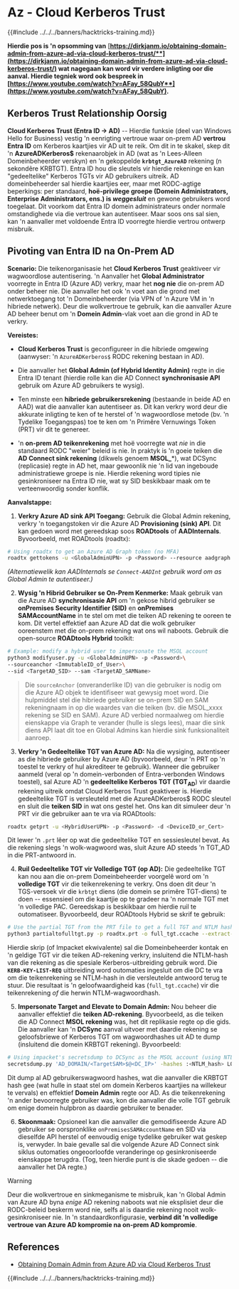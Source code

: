 # Az - Cloud Kerberos Trust

{{#include ../../../banners/hacktricks-training.md}}

**Hierdie pos is 'n opsomming van** [**https://dirkjanm.io/obtaining-domain-admin-from-azure-ad-via-cloud-kerberos-trust/**](https://dirkjanm.io/obtaining-domain-admin-from-azure-ad-via-cloud-kerberos-trust/) **wat nagegaan kan word vir verdere inligting oor die aanval. Hierdie tegniek word ook bespreek in** [**https://www.youtube.com/watch?v=AFay_58QubY**](https://www.youtube.com/watch?v=AFay_58QubY)**.**

## Kerberos Trust Relationship Oorsig

**Cloud Kerberos Trust (Entra ID -> AD)** -- Hierdie funksie (deel van Windows Hello for Business) vestig 'n eenrigting vertroue waar on-prem AD **vertrou Entra ID** om Kerberos kaartjies vir AD uit te reik. Om dit in te skakel, skep dit 'n **AzureADKerberos$** rekenaarobjek in AD (wat as 'n Lees-Alleen Domeinbeheerder verskyn) en 'n gekoppelde **`krbtgt_AzureAD`** rekening (n sekondêre KRBTGT). Entra ID hou die sleutels vir hierdie rekeninge en kan "gedeeltelike" Kerberos TGTs vir AD gebruikers uitreik. AD domeinbeheerder sal hierdie kaartjies eer, maar met RODC-agtige beperkings: per standaard, **hoë-privilege groepe (Domein Administrators, Enterprise Administrators, ens.) is *weggesluit*** en gewone gebruikers word toegelaat. Dit voorkom dat Entra ID domein administrateurs onder normale omstandighede via die vertroue kan autentiseer. Maar soos ons sal sien, kan 'n aanvaller met voldoende Entra ID voorregte hierdie vertrou ontwerp misbruik.

## Pivoting van Entra ID na On-Prem AD

**Scenario:** Die teikenorganisasie het **Cloud Kerberos Trust** geaktiveer vir wagwoordlose autentisering. 'n Aanvaller het **Global Administrator** voorregte in Entra ID (Azure AD) verkry, maar het **nog nie** die on-prem AD onder beheer nie. Die aanvaller het ook 'n voet aan die grond met netwerktoegang tot 'n Domeinbeheerder (via VPN of 'n Azure VM in 'n hibriede netwerk). Deur die wolkvertroue te gebruik, kan die aanvaller Azure AD beheer benut om 'n **Domein Admin**-vlak voet aan die grond in AD te verkry.

**Vereistes:**

-   **Cloud Kerberos Trust** is geconfigureer in die hibriede omgewing (aanwyser: 'n `AzureADKerberos$` RODC rekening bestaan in AD).

-   Die aanvaller het **Global Admin (of Hybrid Identity Admin)** regte in die Entra ID tenant (hierdie rolle kan die AD Connect **synchronisasie API** gebruik om Azure AD gebruikers te wysig).

-   Ten minste een **hibriede gebruikersrekening** (bestaande in beide AD en AAD) wat die aanvaller kan autentiseer as. Dit kan verkry word deur die akkurate inligting te ken of te herstel of 'n wagwoordlose metode (bv. 'n Tydelike Toegangspas) toe te ken om 'n Primêre Vernuwings Token (PRT) vir dit te genereer.

-   'n **on-prem AD teikenrekening** met hoë voorregte wat *nie* in die standaard RODC "weier" beleid is nie. In praktyk is 'n goeie teiken die **AD Connect sink rekening** (dikwels genoem **MSOL_***), wat DCSync (replicasie) regte in AD het, maar gewoonlik nie 'n lid van ingeboude administratiewe groepe is nie. Hierdie rekening word tipies nie gesinkroniseer na Entra ID nie, wat sy SID beskikbaar maak om te verteenwoordig sonder konflik.

**Aanvalstappe:**

1.  **Verkry Azure AD sink API Toegang:** Gebruik die Global Admin rekening, verkry 'n toegangstoken vir die Azure AD **Provisioning (sink) API**. Dit kan gedoen word met gereedskap soos **ROADtools** of **AADInternals**. Byvoorbeeld, met ROADtools (roadtx):
```bash
# Using roadtx to get an Azure AD Graph token (no MFA)
roadtx gettokens -u <GlobalAdminUPN> -p <Password> --resource aadgraph
```
*(Alternatiewelik kan AADInternals se `Connect-AADInt` gebruik word om as Global Admin te autentiseer.)*

2.  **Wysig 'n Hibrid Gebruiker se On-Prem Kenmerke:** Maak gebruik van die Azure AD **synchronisasie API** om 'n gekose hibrid gebruiker se **onPremises Security Identifier (SID)** en **onPremises SAMAccountName** in te stel om met die teiken AD rekening te ooreen te kom. Dit vertel effektief aan Azure AD dat die wolk gebruiker ooreenstem met die on-prem rekening wat ons wil naboots. Gebruik die open-source **ROADtools Hybrid** toolkit:
```bash
# Example: modify a hybrid user to impersonate the MSOL account
python3 modifyuser.py -u <GlobalAdminUPN> -p <Password>\
--sourceanchor <ImmutableID_of_User>\
--sid <TargetAD_SID> --sam <TargetAD_SAMName>
```
> Die `sourceAnchor` (onveranderlike ID) van die gebruiker is nodig om die Azure AD objek te identifiseer wat gewysig moet word. Die hulpmiddel stel die hibriede gebruiker se on-prem SID en SAM rekeningnaam in op die waardes van die teiken (bv. die MSOL_xxxx rekening se SID en SAM). Azure AD verbied normaalweg om hierdie eienskappe via Graph te verander (hulle is slegs lees), maar die sink diens API laat dit toe en Global Admins kan hierdie sink funksionaliteit aanroep.

3.  **Verkry 'n Gedeeltelike TGT van Azure AD:** Na die wysiging, autentiseer as die hibriede gebruiker by Azure AD (byvoorbeeld, deur 'n PRT op 'n toestel te verkry of hul akrediteer te gebruik). Wanneer die gebruiker aanmeld (veral op 'n domein-verbonden of Entra-verbonden Windows toestel), sal Azure AD 'n **gedeeltelike Kerberos TGT (TGT**<sub>**AD**</sub>) vir daardie rekening uitreik omdat Cloud Kerberos Trust geaktiveer is. Hierdie gedeeltelike TGT is versleuteld met die AzureADKerberos$ RODC sleutel en sluit die **teiken SID** in wat ons gestel het. Ons kan dit simuleer deur 'n PRT vir die gebruiker aan te vra via ROADtools:
```bash
roadtx getprt -u <HybridUserUPN> -p <Password> -d <DeviceID_or_Cert>
```
Dit lewer 'n `.prt` lêer op wat die gedeeltelike TGT en sessiesleutel bevat. As die rekening slegs 'n wolk-wagwoord was, sluit Azure AD steeds 'n TGT_AD in die PRT-antwoord in.

4.  **Ruil Gedeeltelike TGT vir Volledige TGT (op AD):** Die gedeeltelike TGT kan nou aan die on-prem Domeinbeheerder voorgelê word om 'n **volledige TGT** vir die teikenrekening te verkry. Ons doen dit deur 'n TGS-versoek vir die `krbtgt` diens (die domein se primêre TGT-diens) te doen -- essensieel om die kaartjie op te gradeer na 'n normale TGT met 'n volledige PAC. Gereedskap is beskikbaar om hierdie ruil te outomatiseer. Byvoorbeeld, deur ROADtools Hybrid se skrif te gebruik:
```bash
# Use the partial TGT from the PRT file to get a full TGT and NTLM hash
python3 partialtofulltgt.py -p roadtx.prt -o full_tgt.ccache --extract-hash
```
Hierdie skrip (of Impacket ekwivalente) sal die Domeinbeheerder kontak en 'n geldige TGT vir die teiken AD-rekening verkry, insluitend die NTLM-hash van die rekening as die spesiale Kerberos-uitbreiding gebruik word. Die **`KERB-KEY-LIST-REQ`** uitbreiding word outomaties ingesluit om die DC te vra om die teikenrekening se NTLM-hash in die versleutelde antwoord terug te stuur. Die resultaat is 'n geloofwaardigheid kas (`full_tgt.ccache`) vir die teikenrekening *of* die herwin NTLM-wagwoordhash.

5.  **Impersonate Target and Elevate to Domain Admin:** Nou beheer die aanvaller effektief die **teiken AD-rekening**. Byvoorbeeld, as die teiken die AD Connect **MSOL rekening** was, het dit replikasie regte op die gids. Die aanvaller kan 'n **DCSync** aanval uitvoer met daardie rekening se geloofsbriewe of Kerberos TGT om wagwoordhashes uit AD te dump (insluitend die domein KRBTGT rekening). Byvoorbeeld:
```bash
# Using impacket's secretsdump to DCSync as the MSOL account (using NTLM hash)
secretsdump.py 'AD_DOMAIN/<TargetSAM>$@<DC_IP>' -hashes :<NTLM_hash> LOCAL
```
Dit dump al AD gebruikerswagwoord hashes, wat die aanvaller die KRBTGT hash gee (wat hulle in staat stel om domein Kerberos kaartjies na willekeur te vervals) en effektief **Domein Admin** regte oor AD. As die teikenrekening 'n ander bevoorregte gebruiker was, kon die aanvaller die volle TGT gebruik om enige domein hulpbron as daardie gebruiker te benader.

6.  **Skoonmaak:** Opsioneel kan die aanvaller die gemodifiseerde Azure AD gebruiker se oorspronklike `onPremisesSAMAccountName` en SID via dieselfde API herstel of eenvoudig enige tydelike gebruiker wat geskep is, verwyder. In baie gevalle sal die volgende Azure AD Connect sink siklus outomaties ongeoorloofde veranderinge op gesinkroniseerde eienskappe terugdra. (Tog, teen hierdie punt is die skade gedoen -- die aanvaller het DA regte.)

> [!WARNING]
> Deur die wolkvertroue en sinkmeganisme te misbruik, kan 'n Global Admin van Azure AD byna *enige* AD rekening naboots wat nie eksplisiet deur die RODC-beleid beskerm word nie, selfs al is daardie rekening nooit wolk-gesinkroniseer nie. In 'n standaardkonfigurasie, **verbind dit 'n volledige vertroue van Azure AD kompromie na on-prem AD kompromie**.


## References

- [Obtaining Domain Admin from Azure AD via Cloud Kerberos Trust](https://dirkjanm.io/obtaining-domain-admin-from-azure-ad-via-cloud-kerberos-trust/)



{{#include ../../../banners/hacktricks-training.md}}
